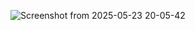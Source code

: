 ![Screenshot from 2025-05-23 20-05-42](https://github.com/user-attachments/assets/35cb7203-27e7-4d67-b2b2-f84359a923e9)
